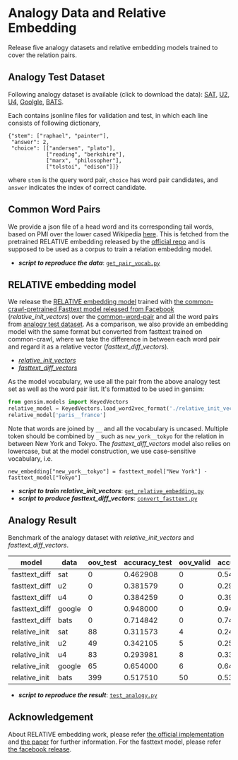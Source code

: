 # Analogy Data and Relative Embedding 
Release five analogy datasets and relative embedding models trained to cover the relation pairs.

## Analogy Test Dataset
Following analogy dataset is available (click to download the data):
[SAT](https://github.com/asahi417/AnalogyDataset/releases/download/0.0.0/sat.zip), 
[U2](https://github.com/asahi417/AnalogyDataset/releases/download/0.0.0/u2.zip),
[U4](https://github.com/asahi417/AnalogyDataset/releases/download/0.0.0/u4.zip),
[Goolgle](https://github.com/asahi417/AnalogyDataset/releases/download/0.0.0/google.zip),
[BATS](https://github.com/asahi417/AnalogyDataset/releases/download/0.0.0/bats.zip).

Each contains jsonline files for validation and test, in which each line consists of following dictionary,
```
{"stem": ["raphael", "painter"],
 "answer": 2,
 "choice": [["andersen", "plato"],
            ["reading", "berkshire"],
            ["marx", "philosopher"],
            ["tolstoi", "edison"]]}
``` 
where `stem` is the query word pair, `choice` has word pair candidates, and `answer` indicates the index of correct candidate.

## Common Word Pairs
We provide a json file of a head word and its corresponding tail words, based on PMI over the lower cased Wikipedia
[here](https://github.com/asahi417/AnalogyDataset/releases/download/0.0.0/relative_vocab.tar.gz).
This is fetched from the pretrained RELATIVE embedding released by the [official repo](https://github.com/pedrada88/relative) and 
is supposed to be used as a corpus to train a relation embedding model.

- ***script to reproduce the data***: [`get_pair_vocab.py`](./get_pair_vocab.py)

## RELATIVE embedding model
We release the [RELATIVE embedding model](http://josecamachocollados.com/papers/relative_ijcai2019.pdf) trained with 
[the common-crawl-pretrained Fasttext model released from Facebook](https://dl.fbaipublicfiles.com/fasttext/vectors-english/crawl-300d-2M-subword.zip)
(*relative_init_vectors*) over the [common-word-pair](#common-word-pairs) and all the word pairs from [analogy test dataset](#analogy-test-dataset).
As a comparison, we also provide an embedding model with the same format but converted from fasttext trained on common-crawl,
where we take the difference in between each word pair and regard it as a relative vector (*fasttext_diff_vectors*).

- [*relative_init_vectors*](https://github.com/asahi417/AnalogyDataset/releases/download/0.0.0/relative_init_vectors.bin.tar.gz)
- [*fasttext_diff_vectors*](https://github.com/asahi417/AnalogyDataset/releases/download/0.0.0/fasttext_diff_vectors.bin.tar.gz)

As the model vocabulary, we use all the pair from the above analogy test set as well as the word pair list.
It's formatted to be used in gensim:
```python
from gensim.models import KeyedVectors
relative_model = KeyedVectors.load_word2vec_format('./relative_init_vectors.bin', binary=True)
relative_model['paris__france']
```
Note that words are joined by `__` and all the vocabulary is uncased. Multiple token should be combined by `_` such as 
`new_york__tokyo` for the relation in between New York and Tokyo. The *fasttext_diff_vectors* model also relies on lowercase,
but at the model construction, we use case-sensitive vocabulary, i.e.
```
new_embedding["new_york__tokyo"] = fasttext_model["New York"] - fasttext_model["Tokyo"]
```

- ***script to train relative_init_vectors***: [`get_relative_embedding.py`](./get_relative_embedding.py)
- ***script to produce fasttext_diff_vectors***: [`convert_fasttext.py`](./convert_fasttext.py)

## Analogy Result 
Benchmark of the analogy dataset with *relative_init_vectors* and *fasttext_diff_vectors*.

| model         | data   | oov_test | accuracy_test | oov_valid | accuracy_valid | accuracy |
|---------------|--------|----------|---------------|-----------|----------------|----------|
| fasttext_diff | sat    | 0        | 0.462908      | 0         | 0.540541       | 0.470588 |
| fasttext_diff | u2     | 0        | 0.381579      | 0         | 0.291667       | 0.373016 |
| fasttext_diff | u4     | 0        | 0.384259      | 0         | 0.395833       | 0.385417 |
| fasttext_diff | google | 0        | 0.948000      | 0         | 0.940000       | 0.947273 |
| fasttext_diff | bats   | 0        | 0.714842      | 0         | 0.743719       | 0.717718 |
| relative_init | sat    | 88       | 0.311573      | 4         | 0.243243       | 0.304813 |
| relative_init | u2     | 49       | 0.342105      | 5         | 0.250000       | 0.333333 |
| relative_init | u4     | 83       | 0.293981      | 8         | 0.333333       | 0.297917 |
| relative_init | google | 65       | 0.654000      | 6         | 0.640000       | 0.652727 |
| relative_init | bats   | 399      | 0.517510      | 50        | 0.537688       | 0.519520 |

- ***script to reproduce the result***: [`test_analogy.py`](./test_analogy.py)

## Acknowledgement
About RELATIVE embedding work, please refer [the official implementation](https://github.com/pedrada88/relative) and
[the paper](http://josecamachocollados.com/papers/relative_ijcai2019.pdf) for further information.
For the fasttext model, please refer [the facebook release](https://fasttext.cc/docs/en/english-vectors.html).
